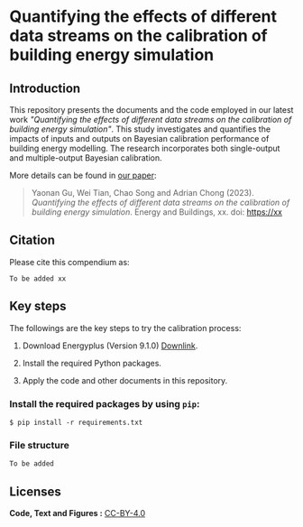 # Quantifying the effects of different data streams on the calibration of building energy simulation

## Introduction
This repository presents the documents and the code employed in our latest work *"Quantifying the effects of different data streams on the calibration of building energy simulation"*. This study investigates and quantifies the impacts of inputs and outputs on Bayesian calibration performance of building energy modelling. The research incorporates both single-output and multiple-output Bayesian calibration.

More details can be found in [our paper](https://to_be_added ):

> Yaonan Gu, Wei Tian, Chao Song and Adrian Chong (2023).
> *Quantifying the effects of different data streams on the calibration of building energy simulation*.
> Energy and Buildings, xx. doi: <https://xx>

## Citation

Please cite this compendium as:
```
To be added xx
```

## Key steps
The followings are the key steps to try the calibration process:

1. Download Energyplus (Version 9.1.0) [Downlink](https://energyplus.net/downloads).

2. Install the required Python packages.

3. Apply the code and other documents in this repository.


### Install the required packages by using `pip`:
```
$ pip install -r requirements.txt
```

### File structure
```
To be added 
```

## Licenses
**Code, Text and Figures :** [CC-BY-4.0](https://creativecommons.org/licenses/by/4.0/)
